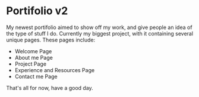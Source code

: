 # Portifolio v2
My newest portifolio aimed to show off my work, and give people an idea of the type of stuff I do.
Currently my biggest project, with it containing several unique pages. These pages include:
- Welcome Page
- About me Page
- Project Page
- Experience and Resources Page
- Contact me Page

That's all for now, have a good day.
